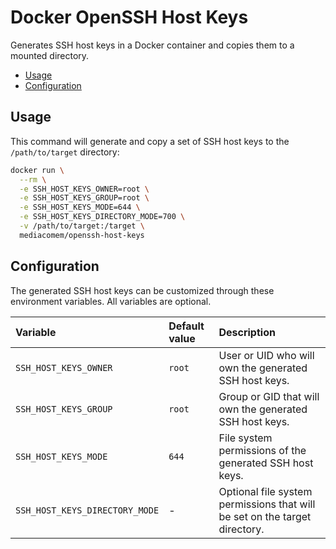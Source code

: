 # Docker OpenSSH Host Keys

Generates SSH host keys in a Docker container and copies them to a mounted
directory.

<!-- START doctoc generated TOC please keep comment here to allow auto update -->
<!-- DON'T EDIT THIS SECTION, INSTEAD RE-RUN doctoc TO UPDATE -->


- [Usage](#usage)
- [Configuration](#configuration)

<!-- END doctoc generated TOC please keep comment here to allow auto update -->



## Usage

This command will generate and copy a set of SSH host keys to the
`/path/to/target` directory:

```bash
docker run \
  --rm \
  -e SSH_HOST_KEYS_OWNER=root \
  -e SSH_HOST_KEYS_GROUP=root \
  -e SSH_HOST_KEYS_MODE=644 \
  -e SSH_HOST_KEYS_DIRECTORY_MODE=700 \
  -v /path/to/target:/target \
  mediacomem/openssh-host-keys
```



## Configuration

The generated SSH host keys can be customized through these environment
variables. All variables are optional.

Variable                       | Default value | Description
:----------------------------- | :------------ | :-------------------------------------------------------------------------
`SSH_HOST_KEYS_OWNER`          | `root`        | User or UID who will own the generated SSH host keys.
`SSH_HOST_KEYS_GROUP`          | `root`        | Group or GID that will own the generated SSH host keys.
`SSH_HOST_KEYS_MODE`           | `644`         | File system permissions of the generated SSH host keys.
`SSH_HOST_KEYS_DIRECTORY_MODE` | -             | Optional file system permissions that will be set on the target directory.
